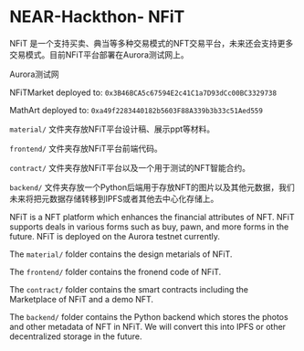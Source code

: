 # NEAR-Hackthon- NFiT

NFiT 是一个支持买卖、典当等多种交易模式的NFT交易平台，未来还会支持更多交易模式。目前NFiT平台部署在Aurora测试网上。

Aurora测试网

NFiTMarket deployed to: `0x3B46BCA5c67594E2c41C1a7D93dCc00BC3329738`

MathArt deployed to: `0xa49f2283440182b5603F88A339b3b33c51Aed559`

`material/` 文件夹存放NFiT平台设计稿、展示ppt等材料。

`frontend/` 文件夹存放NFiT平台前端代码。

`contract/` 文件夹存放NFiT平台以及一个用于测试的NFT智能合约。

`backend/` 文件夹存放一个Python后端用于存放NFT的图片以及其他元数据，我们未来将把元数据存储转移到IPFS或者其他去中心化存储上。

NFiT is a NFT platform which enhances the financial attributes of NFT. NFiT supports deals in various forms such as buy, pawn, and more forms in the future. NFiT is deployed on the Aurora testnet currently.

The `material/` folder contains the design metarials of NFiT.

The `frontend/` folder contains the fronend code of NFiT.

The `contract/` folder contains the smart contracts including the Marketplace of NFiT and a demo NFT.

The `backend/` folder contains the Python backend which stores the photos and other metadata of NFT in NFiT. We will convert this into IPFS or other decentralized storage in the future.
